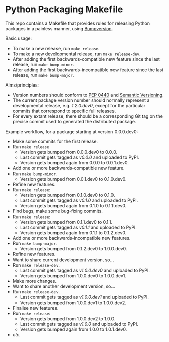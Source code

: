 Python Packaging Makefile
=========================

This repo contains a Makefile that provides rules for releasing Python packages in a painless manner, using [Bumpversion][bumpversion].

Basic usage:

- To make a new release, run `make release`.
- To make a new developmental release, run `make release-dev`.
- After adding the first backwards-compatible new feature since the last release, run `make bump-minor`.
- After adding the first backwards-incompatible new feature since the last release, run `make bump-major`.

Aims/principles:

- Version numbers should conform to [PEP 0440][pep0440] and [Semantic Versioning][semver].
- The current package version number should normally represent a developmental release, e.g. *1.2.0.dev0*, except for the particular commits that correspond to specific full releases.
- For every extant release, there should be a corresponding Git tag on the precise commit used to generated the distributed package.

Example workflow, for a package starting at version 0.0.0.dev0:

- Make some commits for the first release.
- Run `make release`
    - Version gets bumped from 0.0.0.dev0 to 0.0.0.
    - Last commit gets tagged as *v0.0.0* and uploaded to PyPI.
    - Version gets bumped again from 0.0.0 to 0.0.1.dev0.
- Add one or more backwards-compatible new feature.
- Run `make bump-minor`.
    - Version gets bumped from 0.0.1.dev0 to 0.1.0.dev0.
- Refine new features.
- Run `make release`:
    - Version gets bumped from 0.1.0.dev0 to 0.1.0.
    - Last commit gets tagged as *v0.1.0* and uploaded to PyPI.
    - Version gets bumped again from 0.1.0 to 0.1.1.dev0.
- Find bugs, make some bug-fixing commits.
- Run `make release`:
    - Version gets bumped from 0.1.1.dev0 to 0.1.1.
    - Last commit gets tagged as *v0.1.1* and uploaded to PyPI.
    - Version gets bumped again from 0.1.1 to 0.1.2.dev0.
- Add one or more backwards-incompatible new features.
- Run `make bump-major`.
    - Version gets bumped from 0.1.2.dev0 to 1.0.0.dev0.
- Refine new features.
- Want to share current development version, so...
- Run `make release-dev`.
    - Last commit gets tagged as *v1.0.0.dev0* and uploaded to PyPI.
    - Version gets bumped from 1.0.0.dev0 to 1.0.0.dev1.
- Make more changes.
- Want to share another development version, so...
- Run `make release-dev`.
    - Last commit gets tagged as *v1.0.0.dev1* and uploaded to PyPI.
    - Version gets bumped from 1.0.0.dev1 to 1.0.0.dev2.
- Finalise new features.
- Run `make release`:
    - Version gets bumped from 1.0.0.dev2 to 1.0.0.
    - Last commit gets tagged as *v1.0.0* and uploaded to PyPI.
    - Version gets bumped again from 1.0.0 to 1.0.1.dev0.
- *etc.*


[pep0440]: https://www.python.org/dev/peps/pep-0440/
[semver]: http://semver.org/
[bumpversion]: https://github.com/peritus/bumpversion
